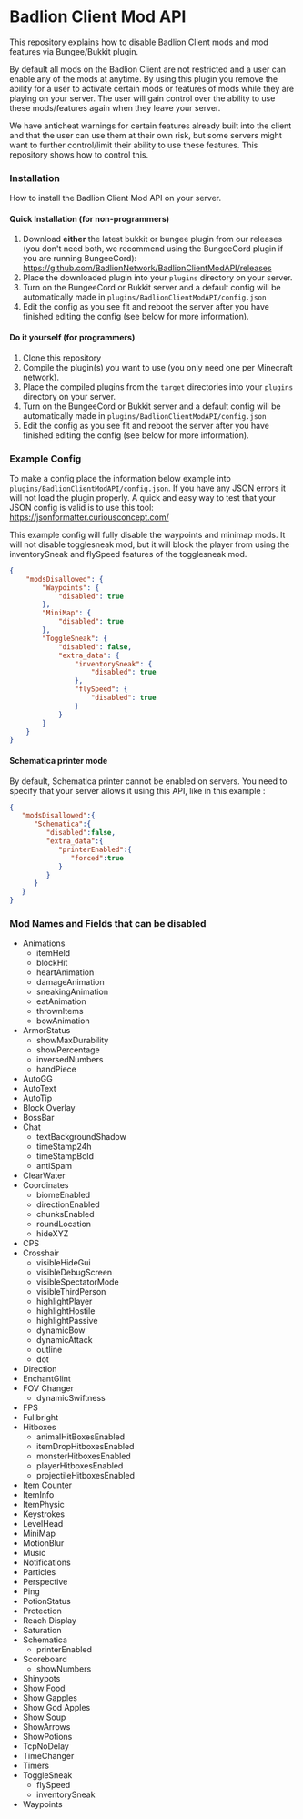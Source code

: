 # Badlion Client Mod API

This repository explains how to disable Badlion Client mods and mod features via Bungee/Bukkit plugin.

By default all mods on the Badlion Client are not restricted and a user can enable any of the mods at anytime. By using this plugin you remove the ability for a user to activate certain mods or features of mods while they are playing on your server. The user will gain control over the ability to use these mods/features again when they leave your server.

We have anticheat warnings for certain features already built into the client and that the user can use them at their own risk, but some servers might want to further control/limit their ability to use these features. This repository shows how to control this.

### Installation

How to install the Badlion Client Mod API on your server.

#### Quick Installation (for non-programmers)

1. Download **either** the latest bukkit or bungee plugin from our releases (you don't need both, we recommend using the BungeeCord plugin if you are running BungeeCord): https://github.com/BadlionNetwork/BadlionClientModAPI/releases
2. Place the downloaded plugin into your `plugins` directory on your server.
3. Turn on the BungeeCord or Bukkit server and a default config will be automatically made in `plugins/BadlionClientModAPI/config.json`
4. Edit the config as you see fit and reboot the server after you have finished editing the config (see below for more information).

#### Do it yourself (for programmers)

1. Clone this repository
2. Compile the plugin(s) you want to use (you only need one per Minecraft network).
2. Place the compiled plugins from the `target` directories into your `plugins` directory on your server.
3. Turn on the BungeeCord or Bukkit server and a default config will be automatically made in `plugins/BadlionClientModAPI/config.json`
4. Edit the config as you see fit and reboot the server after you have finished editing the config (see below for more information).

### Example Config

To make a config place the information below example into `plugins/BadlionClientModAPI/config.json`. If you have any JSON errors it will not load the plugin properly. A quick and easy way to test that your JSON config is valid is to use this tool: https://jsonformatter.curiousconcept.com/

This example config will fully disable the waypoints and minimap mods. It will not disable togglesneak mod, but it will block the player from using the inventorySneak and flySpeed features of the togglesneak mod.

```json
{
	"modsDisallowed": {
		"Waypoints": {
			"disabled": true
		},
		"MiniMap": {
			"disabled": true
		},
		"ToggleSneak": {
			"disabled": false,
			"extra_data": {
				"inventorySneak": {
					"disabled": true
				},
				"flySpeed": {
					"disabled": true
				}
			}
		}
	}
}
```

#### Schematica printer mode

By default, Schematica printer cannot be enabled on servers.
You need to specify that your server allows it using this API, like in this example :

```json
{  
   "modsDisallowed":{  
      "Schematica":{  
         "disabled":false,
         "extra_data":{  
            "printerEnabled":{  
               "forced":true
            }
         }
      }
   }
}
```

### Mod Names and Fields that can be disabled

+ Animations
    + itemHeld
    + blockHit
    + heartAnimation
    + damageAnimation
    + sneakingAnimation
    + eatAnimation
    + thrownItems
    + bowAnimation
+ ArmorStatus
    + showMaxDurability
    + showPercentage
    + inversedNumbers
    + handPiece
+ AutoGG
+ AutoText
+ AutoTip
+ Block Overlay
+ BossBar
+ Chat
    + textBackgroundShadow
    + timeStamp24h
    + timeStampBold
    + antiSpam
+ ClearWater
+ Coordinates
    + biomeEnabled
    + directionEnabled
    + chunksEnabled
    + roundLocation
    + hideXYZ
+ CPS
+ Crosshair
    + visibleHideGui
    + visibleDebugScreen
    + visibleSpectatorMode
    + visibleThirdPerson
    + highlightPlayer
    + highlightHostile
    + highlightPassive
    + dynamicBow
    + dynamicAttack
    + outline
    + dot
+ Direction
+ EnchantGlint
+ FOV Changer
    + dynamicSwiftness
+ FPS
+ Fullbright
+ Hitboxes
    + animalHitBoxesEnabled
    + itemDropHitboxesEnabled
    + monsterHitboxesEnabled
    + playerHitboxesEnabled
    + projectileHitboxesEnabled
+ Item Counter
+ ItemInfo
+ ItemPhysic
+ Keystrokes
+ LevelHead
+ MiniMap
+ MotionBlur
+ Music
+ Notifications
+ Particles
+ Perspective
+ Ping
+ PotionStatus
+ Protection
+ Reach Display
+ Saturation
+ Schematica
    + printerEnabled
+ Scoreboard
    + showNumbers
+ Shinypots
+ Show Food
+ Show Gapples
+ Show God Apples
+ Show Soup
+ ShowArrows
+ ShowPotions
+ TcpNoDelay
+ TimeChanger
+ Timers
+ ToggleSneak
    + flySpeed
    + inventorySneak
+ Waypoints
